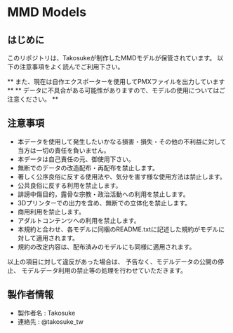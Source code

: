 # MMD Models

## はじめに

このリポジトリは、Takosukeが制作したMMDモデルが保管されています。
以下の注意事項をよく読んでご利用下さい。

** また、現在は自作エクスポーターを使用してPMXファイルを出力しています **
** データに不具合がある可能性がありますので、モデルの使用についてはご注意ください。 **

## 注意事項

* 本データを使用して発生したいかなる損害・損失・その他の不利益に対して当方は一切の責任を負いません。
* 本データは自己責任の元、御使用下さい。
* 無断でのデータの改造配布・再配布を禁止します。
* 著しく公序良俗に反する使用法や、気分を害す様な使用方法は禁止します。
* 公共良俗に反する利用を禁止します。
* 誹謗中傷目的，露骨な宗教・政治活動への利用を禁止します。
* 3Dプリンターでの出力を含め、無断での立体化を禁止します。
* 商用利用を禁止します。
* アダルトコンテンツへの利用を禁止します。
* 本規約と合わせ、各モデルに同梱のREADME.txtに記述した規約がモデルに対して適用されます。
* 規約の改定内容は、配布済みのモデルにも同様に適用されます。

以上の項目に対して違反があった場合は、
予告なく、モデルデータの公開の停止、
モデルデータ利用の禁止等の処理を行わせていただきます。

## 製作者情報

* 製作者名 : Takosuke
* 連絡先   : @takosuke_tw




